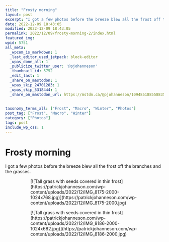 ```yaml
---
title: "Frosty morning"
layout: post
excerpt: "I got a few photos before the breeze blew all the frost off the branches and the grasses."
date: 2022-12-09 18:43:05
modified: 2022-12-09 18:43:05
permalink: 2022/12/09/frosty-morning-2/index.html
featured_img: 
wpid: 5751
all_meta: 
  _wpcom_is_markdown: 1
  _last_editor_used_jetpack: block-editor
  _wpas_done_all: 1
  _publicize_twitter_user: '@pjohanneson'
  _thumbnail_id: 5752
  _edit_last: 1
  _share_on_mastodon: 1
  _wpas_skip_24701283: 1
  _wpas_skip_5318444: 1
  _share_on_mastodon_url: https://mstdn.ca/@pjohanneson/109485188558835661
  
  
taxonomy_terms_all: ["Frost", "Macro", "Winter", "Photos"]
post_tag: ["Frost", "Macro", "Winter"]
category: ["Photos"]
tags: post
include_wp_css: 1
---
```


# Frosty morning

I got a few photos before the breeze blew all the frost off the branches and the grasses.

<figure class="is-layout-flex wp-block-gallery-206 wp-block-gallery has-nested-images columns-default is-cropped"><figure class="wp-block-image size-large">[![Tall grass with seeds covered in thin frost](https://patrickjohanneson.com/wp-content/uploads/2022/12/IMG_8175-2000-1024x768.jpg)](https://patrickjohanneson.com/wp-content/uploads/2022/12/IMG_8175-2000.jpg)</figure><figure class="wp-block-image size-large">[![Tall grass with seeds covered in thin frost](https://patrickjohanneson.com/wp-content/uploads/2022/12/IMG_8186-2000-1024x682.jpg)](https://patrickjohanneson.com/wp-content/uploads/2022/12/IMG_8186-2000.jpg)</figure></figure>